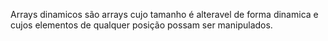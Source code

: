 Arrays dinamicos são arrays cujo tamanho é alteravel de forma dinamica e cujos elementos de qualquer posição possam ser manipulados.